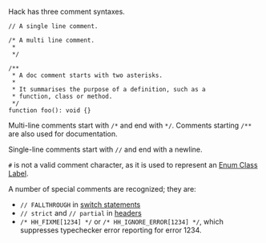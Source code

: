 Hack has three comment syntaxes.

```show-comment-styles.hack no-auto-output
// A single line comment.

/* A multi line comment.
 *
 */

/**
 * A doc comment starts with two asterisks.
 *
 * It summarises the purpose of a definition, such as a
 * function, class or method.
 */
function foo(): void {}
```

Multi-line comments start with `/*` and end with `*/`. Comments
starting `/**` are also used for documentation.

Single-line comments start with `//` and end with a newline. 

`#` is not a valid comment character, as it is used to represent an [Enum Class Label](/hack/built-in-types/enum-class-label).

A number of special comments are recognized; they are:

* `// FALLTHROUGH` in [switch statements](/hack/statements/switch)
* `// strict` and `// partial` in [headers](/hack/source-code-fundamentals/program-structure)
* `/* HH_FIXME[1234] */` or `/* HH_IGNORE_ERROR[1234] */`, which
  suppresses typechecker error reporting for error 1234.